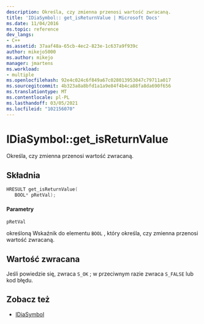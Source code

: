 ```yaml
---
description: Określa, czy zmienna przenosi wartość zwracaną.
title: 'IDiaSymbol:: get_isReturnValue | Microsoft Docs'
ms.date: 11/04/2016
ms.topic: reference
dev_langs:
- C++
ms.assetid: 37aaf48a-65cb-4ec2-823e-1c637a9f939c
author: mikejo5000
ms.author: mikejo
manager: jmartens
ms.workload:
- multiple
ms.openlocfilehash: 92e4c024c6f849a67c028013953047c79711a017
ms.sourcegitcommit: 4b323a8a8bfd1a1a9e84f4b4ca88fa8da690f656
ms.translationtype: MT
ms.contentlocale: pl-PL
ms.lasthandoff: 03/05/2021
ms.locfileid: "102156070"
---
```

# <a name="idiasymbolget_isreturnvalue"></a>IDiaSymbol::get_isReturnValue
Określa, czy zmienna przenosi wartość zwracaną.

## <a name="syntax"></a>Składnia

```C++
HRESULT get_isReturnValue(
   BOOL* pRetVal);
```

#### <a name="parameters"></a>Parametry
 `pRetVal`

określoną Wskaźnik do elementu `BOOL` , który określa, czy zmienna przenosi wartość zwracaną.

## <a name="return-value"></a>Wartość zwracana
 Jeśli powiedzie się, zwraca `S_OK` ; w przeciwnym razie zwraca `S_FALSE` lub kod błędu.

## <a name="see-also"></a>Zobacz też
- [IDiaSymbol](../../debugger/debug-interface-access/idiasymbol.md)
